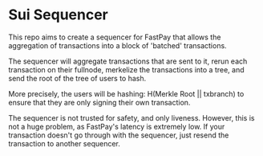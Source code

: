 # Sui Sequencer
This repo aims to create a sequencer for FastPay that allows the aggregation of transactions into a block of 'batched' transactions.

The sequencer will aggregate transactions that are sent to it, rerun each transaction on their fullnode, merkelize the transactions into a tree, and send the root of the tree of users to hash.

More precisely, the users will be hashing: H(Merkle Root || txbranch) to ensure that they are only signing their own transaction.

The sequencer is not trusted for safety, and only liveness. However, this is not a huge problem, as FastPay's latency is extremely low. If your transaction doesn't go through with the sequencer, just resend the transaction to another sequencer.
